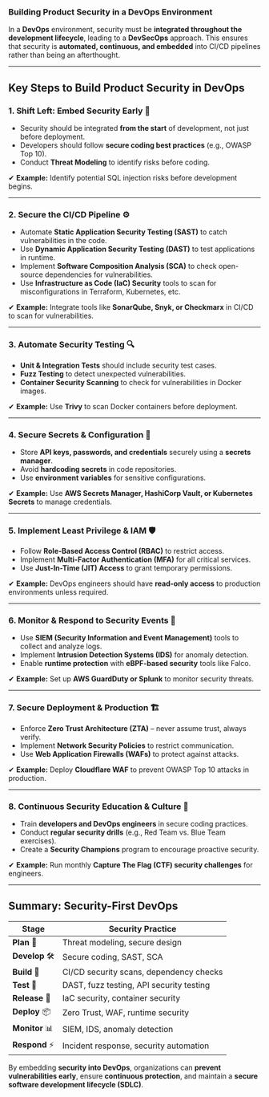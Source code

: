 ### **Building Product Security in a DevOps Environment**  

In a **DevOps** environment, security must be **integrated throughout the development lifecycle**, leading to a **DevSecOps** approach. This ensures that security is **automated, continuous, and embedded** into CI/CD pipelines rather than being an afterthought.  

---

## **Key Steps to Build Product Security in DevOps**  

### **1. Shift Left: Embed Security Early 🔄**  
- Security should be integrated **from the start** of development, not just before deployment.  
- Developers should follow **secure coding best practices** (e.g., OWASP Top 10).  
- Conduct **Threat Modeling** to identify risks before coding.  

✔ **Example:** Identify potential SQL injection risks before development begins.  

---

### **2. Secure the CI/CD Pipeline ⚙️**  
- Automate **Static Application Security Testing (SAST)** to catch vulnerabilities in the code.  
- Use **Dynamic Application Security Testing (DAST)** to test applications in runtime.  
- Implement **Software Composition Analysis (SCA)** to check open-source dependencies for vulnerabilities.  
- Use **Infrastructure as Code (IaC) Security** tools to scan for misconfigurations in Terraform, Kubernetes, etc.  

✔ **Example:** Integrate tools like **SonarQube, Snyk, or Checkmarx** in CI/CD to scan for vulnerabilities.  

---

### **3. Automate Security Testing 🔍**  
- **Unit & Integration Tests** should include security test cases.  
- **Fuzz Testing** to detect unexpected vulnerabilities.  
- **Container Security Scanning** to check for vulnerabilities in Docker images.  

✔ **Example:** Use **Trivy** to scan Docker containers before deployment.  

---

### **4. Secure Secrets & Configuration 🔑**  
- Store **API keys, passwords, and credentials** securely using a **secrets manager**.  
- Avoid **hardcoding secrets** in code repositories.  
- Use **environment variables** for sensitive configurations.  

✔ **Example:** Use **AWS Secrets Manager, HashiCorp Vault, or Kubernetes Secrets** to manage credentials.  

---

### **5. Implement Least Privilege & IAM 🛡️**  
- Follow **Role-Based Access Control (RBAC)** to restrict access.  
- Implement **Multi-Factor Authentication (MFA)** for all critical services.  
- Use **Just-In-Time (JIT) Access** to grant temporary permissions.  

✔ **Example:** DevOps engineers should have **read-only access** to production environments unless required.  

---

### **6. Monitor & Respond to Security Events 📡**  
- Use **SIEM (Security Information and Event Management)** tools to collect and analyze logs.  
- Implement **Intrusion Detection Systems (IDS)** for anomaly detection.  
- Enable **runtime protection** with **eBPF-based security** tools like Falco.  

✔ **Example:** Set up **AWS GuardDuty or Splunk** to monitor security threats.  

---

### **7. Secure Deployment & Production 🏗️**  
- Enforce **Zero Trust Architecture (ZTA)** – never assume trust, always verify.  
- Implement **Network Security Policies** to restrict communication.  
- Use **Web Application Firewalls (WAFs)** to protect against attacks.  

✔ **Example:** Deploy **Cloudflare WAF** to prevent OWASP Top 10 attacks in production.  

---

### **8. Continuous Security Education & Culture 📖**  
- Train **developers and DevOps engineers** in secure coding practices.  
- Conduct **regular security drills** (e.g., Red Team vs. Blue Team exercises).  
- Create a **Security Champions** program to encourage proactive security.  

✔ **Example:** Run monthly **Capture The Flag (CTF) security challenges** for engineers.  

---

## **Summary: Security-First DevOps**  

| **Stage** | **Security Practice** |
|------------|----------------------|
| **Plan** 📝 | Threat modeling, secure design |
| **Develop** 🛠️ | Secure coding, SAST, SCA |
| **Build** 🔧 | CI/CD security scans, dependency checks |
| **Test** 🧪 | DAST, fuzz testing, API security testing |
| **Release** 🚀 | IaC security, container security |
| **Deploy** 📦 | Zero Trust, WAF, runtime security |
| **Monitor** 📊 | SIEM, IDS, anomaly detection |
| **Respond** ⚡ | Incident response, security automation |

By embedding **security into DevOps**, organizations can **prevent vulnerabilities early**, ensure **continuous protection**, and maintain a **secure software development lifecycle (SDLC)**.
